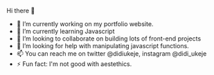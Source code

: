 Hi there 👋

- 🔭 I’m currently working on my portfolio website.
- 🌱 I’m currently learning Javascript
- 👯 I’m looking to collaborate on building lots of front-end projects
- 🤔 I’m looking for help with manipulating javascript functions.
- 📫 You can reach me on twitter @didiukeje, instagram @didi_ukeje
- ⚡ Fun fact: I'm not good with aestethics.

